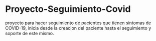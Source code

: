 # Proyecto-Seguimiento-Covid
proyecto para hacer seguimiento de pacientes que tienen sintomas de COVID-19, inicia desde la creacion del paciente hasta el seguimiento y soporte de este mismo.
